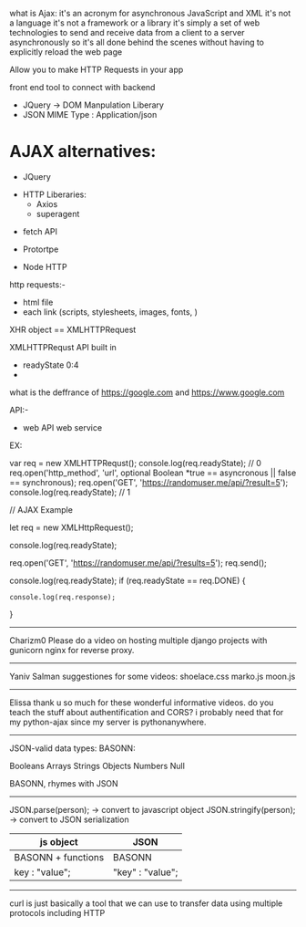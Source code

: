 
what is Ajax:
it's an acronym for
asynchronous JavaScript and XML it's not
a language it's not a framework or a
library it's simply a set of web
technologies to send and receive data
from a client to a server asynchronously
so it's all done behind the scenes
without having to explicitly reload the web page

Allow you to make HTTP Requests in your app

front end tool to connect with backend

- JQuery -> DOM Manpulation Liberary
- JSON MIME Type : Application/json


AJAX alternatives:
==================
- JQuery

* HTTP Liberaries:
    - Axios
    - superagent

- fetch API

- Protortpe

- Node HTTP


http requests:-
- html file
- each link (scripts, stylesheets, images, fonts, )


XHR object == XMLHTTPRequest 




XMLHTTPRequst API built in 
- readyState 0:4
- 



what is the deffrance of https://google.com and https://www.google.com


API:-
- web API
web service




EX:

var req = new XMLHTTPRequst();
console.log(req.readyState); // 0
req.open('http_method',
         'url',
          optional Boolean *true == asyncronous || false == synchronous);
req.open('GET', 'https://randomuser.me/api/?result=5');
console.log(req.readyState); // 1




// AJAX Example

let req = new XMLHttpRequest();

console.log(req.readyState);

req.open('GET', 'https://randomuser.me/api/?results=5');
req.send();

console.log(req.readyState);
if (req.readyState == req.DONE) {
    
    console.log(req.response);
}


------------------------------------------------------------------------------------------------
Charizm0
Please do a video on hosting multiple django projects with gunicorn nginx for reverse proxy.

-------------------------------------------------------------------------------------------------

Yaniv Salman
suggestiones for some  videos:
shoelace.css
marko.js
moon.js

------------------------------------------------------------------------------------------------


Elissa
thank u so much for these wonderful informative videos. do you teach the stuff about authentification and CORS?  i probably need that for my python-ajax since my server is pythonanywhere.

------------------------------------------------------------------------------------------------
JSON-valid data types: BASONN:

Booleans
Arrays
Strings
Objects
Numbers
Null

BASONN, rhymes with JSON


------------------------------------------------------------------------------------------------
JSON.parse(person); -> convert to javascript object
JSON.stringify(person); -> convert to JSON serialization


js object          | JSON
-------------------|------
BASONN + functions | BASONN
key : "value";     | "key" : "value";

------------------------------------------------------------------------------------------------
curl is just basically
a tool that we can use to transfer data
using multiple protocols including HTTP
